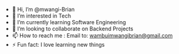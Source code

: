 - 👋 Hi, I’m @mwangi-Brian
- 👀 I’m interested in Tech
- 🌱 I’m currently learning Software Engineering
- 💞️ I’m looking to collaborate on Backend Projects
- 📫 How to reach me : Email to: wambuimwangibrian@gmail.com
- ⚡ Fun fact: I love learning new things

<!---
mwangi-student/mwangi-student is a ✨ special ✨ repository because its `README.md` (this file) appears on your GitHub profile.
You can click the Preview link to take a look at your changes.
--->

